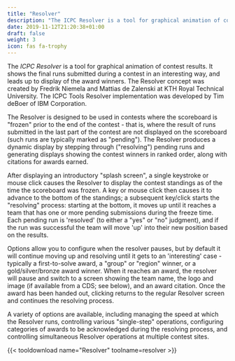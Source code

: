 ```yaml
---
title: "Resolver"
description: "The ICPC Resolver is a tool for graphical animation of contest results. It shows the final runs submitted during a contest in an interesting way, and leads up to display of the award winners"
date: 2019-11-12T21:20:38+01:00
draft: false
weight: 3
icon: fas fa-trophy
---
```


The _ICPC Resolver_ is a tool for graphical animation of contest results.
It shows the final runs submitted during a contest in an
interesting way, and leads up to display of the award winners.
The Resolver concept was created by Fredrik Niemela and Mattias de Zalenski
at KTH Royal Technical University.
The ICPC Tools Resolver implementation was developed by Tim deBoer of
IBM Corporation.

The Resolver is designed to be used in contests where the scoreboard is "frozen"
prior to the end of the contest - that is, where the result of runs submitted in the
last part of the contest are not displayed on the scoreboard
(such runs are typically marked as "pending").
The Resolver produces a dynamic display by stepping through ("resolving") pending runs
and generating displays showing the contest winners in ranked order,
along with citations for awards earned.

After displaying an introductory "splash screen",
a single keystroke or mouse click causes the Resolver
to display the contest standings as of the time the scoreboard was frozen.
A key or mouse click then causes it to advance to the bottom of the standings;
a subsequent key/click starts the "resolving" process:
starting at the bottom, it moves up until it reaches a team that has one or more
pending submissions during the freeze time.
Each pending run is 'resolved' (to either a "yes" or "no" judgment),
and if the run was successful the team
will move 'up' into their new position based on the results.

Options allow you to configure when the resolver pauses, but by default it will
continue moving up and resolving until it gets to an 'interesting' case -
typically a first-to-solve award, a "group" or "region" winner,
or a gold/silver/bronze award winner. When it reaches an award, the resolver will pause
and switch to a screen showing the team name,
the logo and image (if available from a CDS; see below), and an award citation.
Once the award has been handed out, clicking returns to the regular Resolver
screen and continues the resolving process.

A variety of options are available, including managing the speed at which the
Resolver runs, controlling various "single-step" operations,
configuring categories of awards to be acknowledged during the resolving
process, and controlling simultaneous Resolver operations at multiple contest sites.

{{< tooldownload name="Resolver" toolname=resolver >}}
